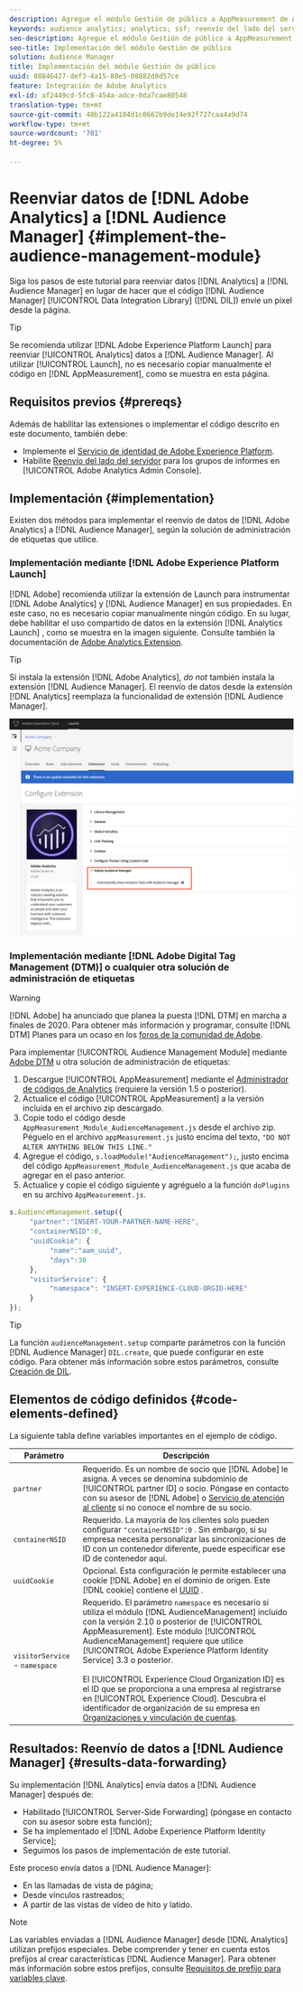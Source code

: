 ```yaml
---
description: Agregue el módulo Gestión de público a AppMeasurement de Adobe Analytics para reenviar datos de Analytics al Audience Manager en lugar de hacer que el código de Data Integration Library de Audience Manager (DIL) envíe un píxel desde la página.
keywords: audience analytics; analytics; ssf; reenvío del lado del servidor
seo-description: Agregue el módulo Gestión de público a AppMeasurement de Adobe Analytics para reenviar datos de Analytics al Audience Manager en lugar de hacer que el código de Data Integration Library de Audience Manager (DIL) envíe un píxel desde la página.
seo-title: Implementación del módulo Gestión de público
solution: Audience Manager
title: Implementación del módulo Gestión de público
uuid: 08846427-def3-4a15-88e5-08882d8d57ce
feature: Integración de Adobe Analytics
exl-id: af2449cd-5fc8-454a-adce-0da7cae80548
translation-type: tm+mt
source-git-commit: 48b122a4184d1c0662b9de14e92f727caa4a9d74
workflow-type: tm+mt
source-wordcount: '701'
ht-degree: 5%

---
```


# Reenviar datos de [!DNL Adobe Analytics] a [!DNL Audience Manager] {#implement-the-audience-management-module}

Siga los pasos de este tutorial para reenviar datos [!DNL Analytics] a [!DNL Audience Manager] en lugar de hacer que el código [!DNL Audience Manager] [!UICONTROL Data Integration Library] ([!DNL DIL]) envíe un píxel desde la página.

>[!TIP]
>
>Se recomienda utilizar [!DNL Adobe Experience Platform Launch] para reenviar [!UICONTROL Analytics] datos a [!DNL Audience Manager]. Al utilizar [!UICONTROL Launch], no es necesario copiar manualmente el código en [!DNL AppMeasurement], como se muestra en esta página.

## Requisitos previos {#prereqs}

Además de habilitar las extensiones o implementar el código descrito en este documento, también debe:

* Implemente el [Servicio de identidad de Adobe Experience Platform](https://docs.adobe.com/content/help/es-ES/id-service/using/home.html).
* Habilite [Reenvío del lado del servidor](https://docs.adobe.com/help/en/analytics/admin/admin-tools/server-side-forwarding/ssf.html) para los grupos de informes en [!UICONTROL Adobe Analytics Admin Console].

## Implementación {#implementation}

Existen dos métodos para implementar el reenvío de datos de [!DNL Adobe Analytics] a [!DNL Audience Manager], según la solución de administración de etiquetas que utilice.

### Implementación mediante [!DNL Adobe Experience Platform Launch]

[!DNL Adobe] recomienda utilizar la extensión de  [](https://docs.adobe.com/content/help/en/launch/using/overview.html) Launch para instrumentar  [!DNL Adobe Analytics] y  [!DNL Audience Manager] en sus propiedades. En este caso, no es necesario copiar manualmente ningún código. En su lugar, debe habilitar el uso compartido de datos en la extensión [!DNL Analytics Launch] , como se muestra en la imagen siguiente. Consulte también la documentación de [Adobe Analytics Extension](https://docs.adobe.com/content/help/en/launch/using/extensions-ref/adobe-extension/analytics-extension/overview.html#adobe-audience-manager).

>[!TIP]
>
>Si instala la extensión [!DNL Adobe Analytics], *do not* también instala la extensión [!DNL Audience Manager]. El reenvío de datos desde la extensión [!DNL Analytics] reemplaza la funcionalidad de extensión [!DNL Audience Manager].

![Habilitación del uso compartido de datos desde la extensión de Adobe Analytics al Audience Manager](/help/using/integration/assets/analytics-to-aam.png)

### Implementación mediante [!DNL Adobe Digital Tag Management (DTM)] o cualquier otra solución de administración de etiquetas

>[!WARNING]
>
>[!DNL Adobe] ha anunciado que planea la puesta  [!DNL DTM] en marcha a finales de 2020. Para obtener más información y programar, consulte [!DNL DTM] Planes para un ocaso en los [foros de la comunidad de Adobe](https://forums.adobe.com/community/experience-cloud/platform/launch/blog/2018/10/05/dtm-plans-for-a-sunset).

Para implementar [!UICONTROL Audience Management Module] mediante [Adobe DTM](https://docs.adobe.com/content/help/en/dtm/using/dtm-home.html) u otra solución de administración de etiquetas:

1. Descargue [!UICONTROL AppMeasurement] mediante el [Administrador de códigos de Analytics](https://docs.adobe.com/content/help/es-ES/analytics/admin/admin-tools/code-manager-admin.html) (requiere la versión 1.5 o posterior).
1. Actualice el código [!UICONTROL AppMeasurement] a la versión incluida en el archivo zip descargado.
1. Copie todo el código desde `AppMeasurement_Module_AudienceManagement.js` desde el archivo zip. Péguelo en el archivo `appMeasurement.js` justo encima del texto, `"DO NOT ALTER ANYTHING BELOW THIS LINE."`
1. Agregue el código, `s.loadModule("AudienceManagement");`, justo encima del código `AppMeasurement_Module_AudienceManagement.js` que acaba de agregar en el paso anterior.
1. Actualice y copie el código siguiente y agréguelo a la función `doPlugins` en su archivo `AppMeasurement.js`.

```js
s.AudienceManagement.setup({ 
     "partner":"INSERT-YOUR-PARTNER-NAME-HERE", 
     "containerNSID":0, 
     "uuidCookie": { 
          "name":"aam_uuid", 
          "days":30
     },
     "visitorService": {
          "namespace": "INSERT-EXPERIENCE-CLOUD-ORGID-HERE" 
     } 
});
```

>[!TIP]
>
>La función `audienceManagement.setup` comparte parámetros con la función [!DNL Audience Manager] `DIL.create`, que puede configurar en este código. Para obtener más información sobre estos parámetros, consulte [Creación de DIL](../../dil/dil-class-overview/dil-create.md#dil-create).

## Elementos de código definidos {#code-elements-defined}

La siguiente tabla define variables importantes en el ejemplo de código.

| Parámetro | Descripción |
|--- |--- |
| `partner` | Requerido. Es un nombre de socio que [!DNL Adobe] le asigna. A veces se denomina subdominio de [!UICONTROL partner ID] o socio.  Póngase en contacto con su asesor de [!DNL Adobe] o [Servicio de atención al cliente](https://helpx.adobe.com/es/marketing-cloud/contact-support.html) si no conoce el nombre de su socio. |
| `containerNSID` | Requerido. La mayoría de los clientes solo pueden configurar `"containerNSID":0` . Sin embargo, si su empresa necesita personalizar las sincronizaciones de ID con un contenedor diferente, puede especificar ese ID de contenedor aquí. |
| `uuidCookie` | Opcional. Esta configuración le permite establecer una cookie [!DNL Adobe] en el dominio de origen. Este [!DNL cookie] contiene el [UUID](../../reference/ids-in-aam.md) . |
| `visitorService` -  `namespace` | Requerido. El parámetro `namespace` es necesario si utiliza el módulo [!DNL AudienceManagement] incluido con la versión 2.10 o posterior de [!UICONTROL AppMeasurement]. Este módulo [!UICONTROL AudienceManagement] requiere que utilice [!UICONTROL Adobe Experience Platform Identity Service] 3.3 o posterior. <br><br>El  [!UICONTROL Experience Cloud Organization ID] es el ID que se proporciona a una empresa al registrarse en  [!UICONTROL Experience Cloud]. Descubra el identificador de organización de su empresa en [Organizaciones y vinculación de cuentas](https://docs.adobe.com/content/help/en/core-services/interface/manage-users-and-products/organizations.html). |

## Resultados: Reenvío de datos a [!DNL Audience Manager] {#results-data-forwarding}

Su implementación [!DNL Analytics] envía datos a [!DNL Audience Manager] después de:

* Habilitado [!UICONTROL Server-Side Forwarding] (póngase en contacto con su asesor sobre esta función);
* Se ha implementado el [!DNL Adobe Experience Platform Identity Service];
* Seguimos los pasos de implementación de este tutorial.

Este proceso envía datos a [!DNL Audience Manager]:

* En las llamadas de vista de página;
* Desde vínculos rastreados;
* A partir de las vistas de vídeo de hito y latido.

>[!NOTE]
>
>Las variables enviadas a [!DNL Audience Manager] desde [!DNL Analytics] utilizan prefijos especiales. Debe comprender y tener en cuenta estos prefijos al crear características [!DNL Audience Manager]. Para obtener más información sobre estos prefijos, consulte [Requisitos de prefijo para variables clave](../../features/traits/trait-variable-prefixes.md).
